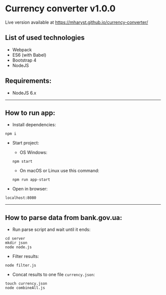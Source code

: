 # Currency converter v1.0.0

Live version available at https://mharyst.github.io/currency-converter/

## List of used technologies
- Webpack
- ES6 (with Babel)
- Bootstrap 4
- NodeJS

## Requirements:
* NodeJS 6.x

---

## How to run app:

* Install dependencies:

```
npm i
```

* Start project:

  * OS Windows:

  ```
  npm start
  ```

  * On macOS or Linux use this command:

  ```
  npm run app-start
  ```

* Open in browser:

```
localhost:8080
```

---

## How to parse data from bank.gov.ua:

* Run parse script and wait until it ends:

```
cd server
mkdir json
node node.js
```

* Filter results:

```
node filter.js
```

* Concat results to one file `currency.json`:

```
touch currency.json
node combineAll.js
```
